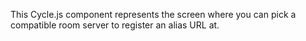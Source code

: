 This Cycle.js component represents the screen where you can pick a compatible room server to register an alias URL at.
